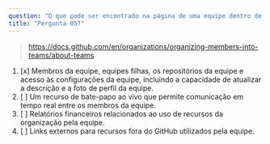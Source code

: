 ```yaml
---
question: "O que pode ser encontrado na página de uma equipe dentro de uma organização no GitHub?"
title: "Pergunta 057"
---
```


> https://docs.github.com/en/organizations/organizing-members-into-teams/about-teams
1. [x] Membros da equipe, equipes filhas, os repositórios da equipe e acesso às configurações da equipe, incluindo a capacidade de atualizar a descrição e a foto de perfil da equipe.
1. [ ] Um recurso de bate-papo ao vivo que permite comunicação em tempo real entre os membros da equipe.
1. [ ] Relatórios financeiros relacionados ao uso de recursos da organização pela equipe.
1. [ ] Links externos para recursos fora do GitHub utilizados pela equipe.
